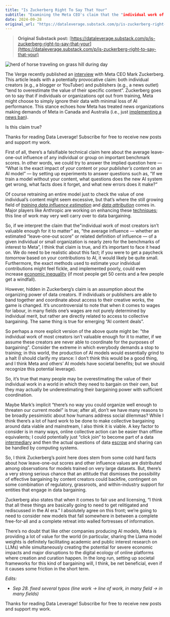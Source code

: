 ```yaml
---
title: "Is Zuckerberg Right To Say That Your"
subtitle: "Examining the Meta CEO's claim that the "individual work of most creators isn’t valuable enough for it to matter" in the context of AI training."
date: 2024-09-28
original_url: "https://dataleverage.substack.com/p/is-zuckerberg-right-to-say-that-your"
---
```


> **Original Substack post:** [https://dataleverage.substack.com/p/is-zuckerberg-right-to-say-that-your](https://dataleverage.substack.com/p/is-zuckerberg-right-to-say-that-your)

![herd of horse traveling on grass hill during day](https://images.unsplash.com/photo-1505494978186-6cde6324454b?crop=entropy&cs=tinysrgb&fit=max&fm=jpg&ixid=M3wzMDAzMzh8MHwxfHNlYXJjaHw5fHxoZXJkfGVufDB8fHx8MTcyNzU1MTAxNXww&ixlib=rb-4.0.3&q=80&w=1080 "herd of horse traveling on grass hill during day")

The Verge recently published an [interview](https://www.theverge.com/2024/9/25/24254042/mark-zuckerberg-creators-value-ai-meta) with Meta CEO Mark Zuckerberg. This article leads with a potentially provocative claim: both individual creators (e.g., a blogger or YouTuber) and publishers (e.g., a news outlet) “tend to overestimate the value of their specific content”. Zuckerberg goes on to say that if individuals or organizations opt out from training, Meta might choose to simply ignore their data with minimal loss of AI performance. This stance echoes how Meta has treated news organizations making demands of Meta in Canada and Australia (i.e., just [implementing a news ban](https://www.cbc.ca/news/business/meta-block-news-1.7174031)).

Is this claim true?

Thanks for reading Data Leverage! Subscribe for free to receive new posts and support my work.

First of all, there’s a falsifiable technical claim here about the average leave-one-out influence of any individual or group on important benchmark scores. In other words, we could try to answer the implied question here — “What is the exact impact of *your* content or *your publisher’s content* on an AI model” — by setting up experiments to answer questions such as, “If we train a model without your content, what questions does the new AI system get wrong, what facts does it forget, and what new errors does it make?”

Of course retraining an entire model just to check the value of one individual’s content might seem excessive, but that’s where the still growing field of *[training data influence estimation](https://arxiv.org/abs/2212.04612)* and *[data attribution](https://arxiv.org/abs/2303.14186)* comes in. Major players like Anthropic are working on enhancing these [techniques](https://www.anthropic.com/research/influence-functions); this line of work may very well carry over to data bargaining.

So, if we interpret the claim that the"individual work of most creators isn’t valuable enough for it to matter" as, “the average influence — whether an estimated “leave-one-out score” or related definition of influence — of a given individual or small organization is nearly zero for the benchmarks of interest to Meta”, I think that claim is true, and it’s important to face it head on. We do need to be realistic about this fact; if you were to get a paycheck *tomorrow* based on your contributions to AI, it would likely be quite small. Furthermore, the exact methods used to estimate your individual contributions might feel fickle, and implemented poorly, could even increase [economic inequality](http://www.nickmvincent.com/static/eaamo_data_dividends.pdf) (if most people get 50 cents and a few people get a windfall).

However, hidden in Zuckerberg’s claim is an assumption about the organizing power of data creators. If individuals or publishers are able to band together and coordinate about access to their creative works, the game is changed. It’s uncontroversial to note that when it comes to wages for labour, in many fields one’s wages are not purely determined by individual merit, but rather are directly related to access to collective bargaining. The same thing is true for emerging “AI content deals”.

So perhaps a more explicit version of the above quote might be: "the individual work of most creators isn’t valuable enough for it to matter, if we assume these creators are never able to coordinate for the purposes of bargaining". Consider the extreme in which everybody demands a stop to training; in this world, the production of AI models would essentially grind to a halt (I should clarify my stance: I don’t think this would be a good thing, and I think Meta and others’ AI models have societal benefits; but we should recognize this potential leverage).

So, it’s true that many people may be overestimating the value of their individual work in a world in which they need to bargain on their own, but they may actually be underestimating their bargaining power with sufficient coordination.

Maybe Mark’s implicit “there’s no way you could organize well enough to threaten our current model” is true; after all, don’t we have many reasons to be broadly pessimistic about how humans address social dilemmas? While I think there’s a lot of hard work to be done to make collective bargaining around data viable and mainstream, I also think it is viable. A key factor to consider is in many ways, online collective action can be easier than offline equivalents; I could potentially just “click join” to become part of a data [intermediary](https://hbr.org/2018/09/a-blueprint-for-a-better-digital-society) and then the actual questions of data [escrow](https://raulcastrofernandez.com/papers/data_station_paper-11.pdf) and sharing can be handled by computing systems.

So, I think Zuckerberg’s point here does stem from some cold hard facts about how leave-one-out scores and other influence values are distributed among observations for models trained on very large datasets. But, there’s a very strong serious chance that an attitude that dismisses the possibility of effective bargaining by content creators could backfire, contingent on some combination of regulatory, grassroots, and within-industry support for entities that engage in data bargaining.

Zuckerberg also states that when it comes to fair use and licensing, “I think that all these things are basically going to need to get relitigated and rediscussed in the AI era.” I absolutely agree on this front; we’re going to need to consider new models that fall somewhere in between a complete free-for-all and a complete retreat into walled fortresses of information.

There’s no doubt that like other companies producing AI models, Meta is providing a lot of value for the world (in particular, sharing the Llama model weights is definitely facilitating academic and public interest research on LLMs) while simultaneously creating the potential for severe economic impacts and major disruptions to the digital ecology of online platforms where creation and curation happen. In the long run, setting up societal frameworks for this kind of bargaining will, I think, be net beneficial, even if it causes some friction in the short term.

*Edits:*

* *Sep 28. fixed several typos (line work → line of work, in many field → in many fields)*

Thanks for reading Data Leverage! Subscribe for free to receive new posts and support my work.
